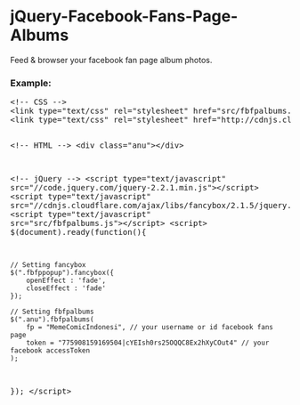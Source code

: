 # jQuery-Facebook-Fans-Page-Albums
Feed & browser your facebook fan page album photos.

<h3>Example:</h3>
<pre>&lt;!-- CSS --&gt;
&lt;link type="text/css" rel="stylesheet" href="src/fbfpalbums.css" /&gt;
&lt;link type="text/css" rel="stylesheet" href="http://cdnjs.cloudflare.com/ajax/libs/fancybox/2.1.5/jquery.fancybox.min.css"/&gt;

&lt;!-- HTML --&gt;
&lt;div class="anu"&gt;&lt;/div&gt;

&lt;!-- jQuery --&gt;
&lt;script type="text/javascript" src="//code.jquery.com/jquery-2.2.1.min.js"&gt;&lt;/script&gt;
&lt;script type="text/javascript" src="//cdnjs.cloudflare.com/ajax/libs/fancybox/2.1.5/jquery.fancybox.min.js"&gt;&lt;/script&gt;
&lt;script type="text/javascript" src="src/fbfpalbums.js"&gt;&lt;/script&gt;
&lt;script&gt;
$(document).ready(function(){

    // Setting fancybox
    $(".fbfppopup").fancybox({   
        openEffect : 'fade',
        closeEffect : 'fade'
    });
    
    // Setting fbfpalbums
    $(".anu").fbfpalbums(
        fp = "MemeComicIndonesi", // your username or id facebook fans page
        token = "775908159169504|cYEIsh0rs25OQQC8Ex2hXyCOut4" // your facebook accessToken
    );

});
&lt;/script&gt;</pre>
